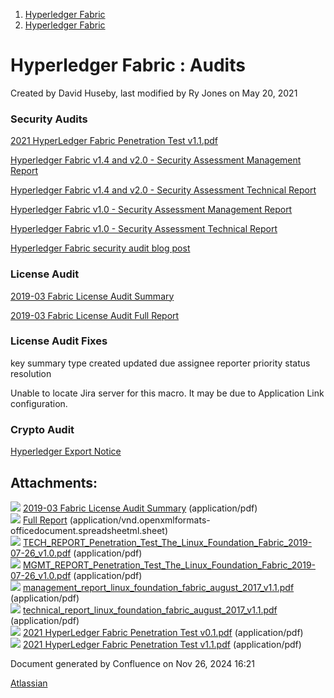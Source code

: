 1. [Hyperledger Fabric](index.html)
2. [Hyperledger Fabric](Hyperledger-Fabric_22839309.html)

# Hyperledger Fabric : Audits

Created by David Huseby, last modified by Ry Jones on May 20, 2021

### Security Audits

[2021 HyperLedger Fabric Penetration Test v1.1.pdf](attachments/22840960/22842687.pdf)

[Hyperledger Fabric v1.4 and v2.0 - Security Assessment Management Report](attachments/22840960/22842226.pdf)

[Hyperledger Fabric v1.4 and v2.0 - Security Assessment Technical Report](attachments/22840960/22842225.pdf)

[Hyperledger Fabric v1.0 - Security Assessment Management Report](attachments/22840960/22842227.pdf)

[Hyperledger Fabric v1.0 - Security Assessment Technical Report](attachments/22840960/22842228.pdf)

[Hyperledger Fabric security audit blog post](https://www.hyperledger.org/blog/2018/02/07/hyperledger-fabric-1-0-release-process)

### License Audit

[2019-03 Fabric License Audit Summary](attachments/22840960/22840972)

[2019-03 Fabric License Audit Full Report](attachments/22840960/22840973)

### License Audit Fixes

key summary type created updated due assignee reporter priority status resolution

Unable to locate Jira server for this macro. It may be due to Application Link configuration.

### Crypto Audit

[Hyperledger Export Notice](https://www.linuxfoundation.org/export/)

## Attachments:

![](images/icons/bullet_blue.gif) [2019-03 Fabric License Audit Summary](attachments/22840960/22840972) (application/pdf)  
![](images/icons/bullet_blue.gif) [Full Report](attachments/22840960/22840973) (application/vnd.openxmlformats-officedocument.spreadsheetml.sheet)  
![](images/icons/bullet_blue.gif) [TECH\_REPORT\_Penetration\_Test\_The\_Linux\_Foundation\_Fabric\_2019-07-26\_v1.0.pdf](attachments/22840960/22842225.pdf) (application/pdf)  
![](images/icons/bullet_blue.gif) [MGMT\_REPORT\_Penetration\_Test\_The\_Linux\_Foundation\_Fabric\_2019-07-26\_v1.0.pdf](attachments/22840960/22842226.pdf) (application/pdf)  
![](images/icons/bullet_blue.gif) [management\_report\_linux\_foundation\_fabric\_august\_2017\_v1.1.pdf](attachments/22840960/22842227.pdf) (application/pdf)  
![](images/icons/bullet_blue.gif) [technical\_report\_linux\_foundation\_fabric\_august\_2017\_v1.1.pdf](attachments/22840960/22842228.pdf) (application/pdf)  
![](images/icons/bullet_blue.gif) [2021 HyperLedger Fabric Penetration Test v0.1.pdf](attachments/22840960/22842684.pdf) (application/pdf)  
![](images/icons/bullet_blue.gif) [2021 HyperLedger Fabric Penetration Test v1.1.pdf](attachments/22840960/22842687.pdf) (application/pdf)

Document generated by Confluence on Nov 26, 2024 16:21

[Atlassian](http://www.atlassian.com/)
